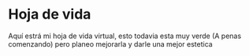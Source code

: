 # Hoja de vida

Aquí estrá mi hoja de vida virtual, esto todavia esta muy verde (A penas comenzando) pero planeo mejorarla y darle una mejor estetica

